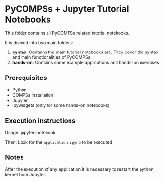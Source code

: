 # PyCOMPSs + Jupyter Tutorial Notebooks

This folder contains all PyCOMPSs related tutorial notebooks.

It is divided into two main folders:

1. **syntax**: Contains the main tutorial notebooks are.
They cover the syntax and main functionalities of PyCOMPSs.
2. **hands-on**: Contains some example applications and hands-on exercises

## Prerequisites

* Python
* COMPSs installation
* Jupyter
* ipywidgets (only for some hands-on notebooks)

## Execution instructions

Usage:
    jupyter-notebook

Then:
    Look for the ```application.ipynb``` to be executed


## Notes

After the execution of any application it is necessary to restart the python kernel from Jupyter.
